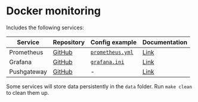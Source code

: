 # Docker monitoring

Includes the following services:

| Service     | Repository                                          | Config example                                                                                              | Documentation                                             |
| ----------- | --------------------------------------------------- | ----------------------------------------------------------------------------------------------------------- | --------------------------------------------------------- |
| Prometheus  | [GitHub](https://github.com/prometheus/prometheus)  | [`prometheus.yml`](https://github.com/prometheus/prometheus/raw/main/documentation/examples/prometheus.yml) | [Link](https://prometheus.io/docs/introduction/overview/) |
| Grafana     | [GitHub](https://github.com/grafana/grafana)        | [`grafana.ini`](https://github.com/grafana/grafana/raw/main/conf/sample.ini)                                | [Link](https://grafana.com/docs/grafana/latest/)          |
| Pushgateway | [GitHub](https://github.com/prometheus/pushgateway) | -                                                                                                           | [Link](https://prometheus.io/docs/practices/pushing/)     |

Some services will store data persistently in the `data` folder. Run `make clean` to clean them up.
